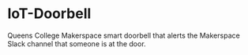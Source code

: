 # IoT-Doorbell
 Queens College Makerspace smart doorbell that alerts the Makerspace Slack channel that someone is at the door. 
